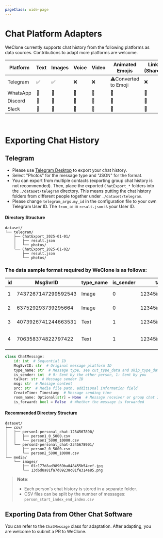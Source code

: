 ```yaml
---
pageClass: wide-page
---
```

# Chat Platform Adapters

WeClone currently supports chat history from the following platforms as data sources. Contributions to adapt more platforms are welcome.

| Platform | Text | Images | Voice | Video | Animated Emojis | Links (Shared) | Quoted | Forwarded | Location | Files |
|---|---|---|---|---|---|---|---|---|---|---|
| Telegram | ✅ | ✅ | ❌ | ❌ | ⚠️Converted to Emoji | ❌ | ❌ | ✅ | ✅ | ❌ |
| WhatsApp | 🚧 | 🚧 | 🚧 | 🚧 | 🚧 | 🚧 | 🚧 | 🚧 | 🚧 | 🚧 |
| Discord | 🚧 | 🚧 | 🚧 | 🚧 | 🚧 | 🚧 | 🚧 | 🚧 | 🚧 | 🚧 |
| Slack | 🚧 | 🚧 | 🚧 | 🚧 | 🚧 | 🚧 | 🚧 | 🚧 | 🚧 | 🚧 |

<br>

# Exporting Chat History

## Telegram
- Please use [Telegram Desktop](https://desktop.telegram.org/) to export your chat history.
- Select "Photos" for the message type and "JSON" for the format.
- You can export from multiple contacts (exporting group chat history is not recommended). Then, place the exported `ChatExport_*` folders into the `./dataset/telegram` directory. This means putting the chat history folders from different people together under `./dataset/telegram`.
- Please change `telegram_args.my_id` in the configuration file to your own Telegram User ID. The `from_id` in `result.json` is your User ID.

#### Directory Structure

```
dataset/
└── telegram/
    ├── ChatExport_2025-01-01/
    │   ├── result.json
    │   └── photos/
    └── ChatExport_2025-01-02/
        ├── result.json
        └── photos/
```

### The data sample format required by WeClone is as follows:

| id | MsgSvrID | type_name | is_sender | talker | room_name | msg | src | CreateTime |
|---|---|---|---|---|---|---|---|---|
| 1 | 7437267147299592543 | Image | 0 | 12345iru2zsmo22 | 6789z5qlxzfj22 | Image | File\dd0e62b6eb67d1953454354350301d6c\Image\2024-10\01c177d8ad90af8969b455b54eef.dat | 2024/10/4 11:42 |
| 2 | 637529293739295664 | Image | 0 | 12345iru2zsmo22 | 6789z5qlxzfj22 | Image | File\dd0e62b6eb67d1953454354350301d6c\Image\2024-10\d8a8936ca622823452e80a53a6.dat | 2024/10/4 11:42 |
| 3 | 4073926741244663531 | Text | 1 | 12345iru2zsmo22 | 6789z5qlxzfj22 | Little Maldives |  | 2024/10/4 11:43 |
| 4 | 706358374822797422 | Text | 1 | 12345iru2zsmo22 | 6789z5qlxzfj22 | Worthy of the name |  | 2024/10/4 11:43 |

```python
class ChatMessage:
    id: int  # Sequential ID
    MsgSvrID: str  # Original message platform ID
    type_name: str  # Message type, see cut_type_data and skip_type_data
    is_sender: int  # 0: Sent by the other person, 1: Sent by you
    talker: str  # Message sender ID
    msg: str  # Message content
    src: str  # Media file path, additional information field
    CreateTime: Timestamp  # Message sending time
    room_name: Optional[str] = None  # Message receiver or group chat ID
    is_forward: bool = False  # Whether the message is forwarded
```

#### Recommended Directory Structure

```
dataset/
├── csv/
│   ├── person1-personal_chat-1234567890/
│   │   ├── person1_0_5000.csv
│   │   └── person1_5000_10000.csv
│   └── person2-personal_chat-2345678901/
│       ├── person2_0_5000.csv
│       └── person2_5000_10000.csv
└── media/ 
    └── images/
        ├── 01c177d8ad98969ba048455b54eef.jpg
        └── 13d6d8a81fa7d09238c81fe314e85.png
```

> **Note**:
> - Each person's chat history is stored in a separate folder.
> - CSV files can be split by the number of messages: `person_start_index_end_index.csv`

## Exporting Data from Other Chat Software
You can refer to the `ChatMessage` class for adaptation. After adapting, you are welcome to submit a PR to WeClone.
